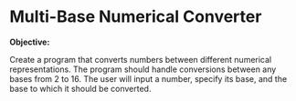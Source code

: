 # Multi-Base Numerical Converter
**Objective:** 

Create a program that converts numbers between different numerical representations. The program should handle conversions between any bases from 2 to 16. The user will input a number, specify its base, and the base to which it should be converted.

